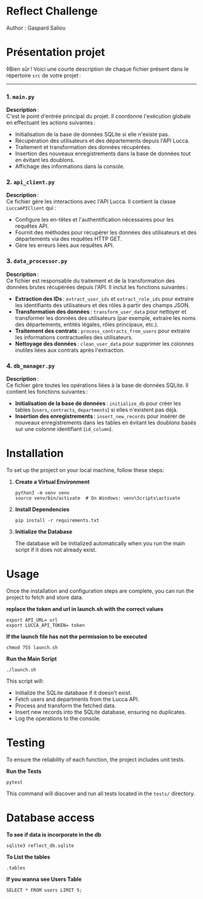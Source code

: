 # Reflect Challenge

Author : Gaspard Saliou

# Présentation projet

◊Bien sûr ! Voici une courte description de chaque fichier présent dans le répertoire `src` de votre projet :

---

### 1. `main.py`

**Description** :  
C'est le point d'entrée principal du projet. Il coordonne l'exécution globale en effectuant les actions suivantes :
- Initialisation de la base de données SQLite si elle n'existe pas.
- Récupération des utilisateurs et des départements depuis l'API Lucca.
- Traitement et transformation des données récupérées.
- Insertion des nouveaux enregistrements dans la base de données tout en évitant les doublons.
- Affichage des informations dans la console.

### 2. `api_client.py`

**Description** :  
Ce fichier gère les interactions avec l'API Lucca. Il contient la classe `LuccaAPIClient` qui :
- Configure les en-têtes et l'authentification nécessaires pour les requêtes API.
- Fournit des méthodes pour récupérer les données des utilisateurs et des départements via des requêtes HTTP GET.
- Gère les erreurs liées aux requêtes API.

### 3. `data_processor.py`

**Description** :  
Ce fichier est responsable du traitement et de la transformation des données brutes récupérées depuis l'API. Il inclut les fonctions suivantes :
- **Extraction des IDs** : `extract_user_ids` et `extract_role_ids` pour extraire les identifiants des utilisateurs et des rôles à partir des champs JSON.
- **Transformation des données** : `transform_user_data` pour nettoyer et transformer les données des utilisateurs (par exemple, extraire les noms des départements, entités légales, rôles principaux, etc.).
- **Traitement des contrats** : `process_contracts_from_users` pour extraire les informations contractuelles des utilisateurs.
- **Nettoyage des données** : `clean_user_data` pour supprimer les colonnes inutiles liées aux contrats après l'extraction.

### 4. `db_manager.py`

**Description** :  
Ce fichier gère toutes les opérations liées à la base de données SQLite. Il contient les fonctions suivantes :
- **Initialisation de la base de données** : `initialize_db` pour créer les tables (`users`, `contracts`, `departments`) si elles n'existent pas déjà.
- **Insertion des enregistrements** : `insert_new_records` pour insérer de nouveaux enregistrements dans les tables en évitant les doublons basés sur une colonne identifiant (`id_column`).


# Installation

To set up the project on your local machine, follow these steps:


1. **Create a Virtual Environment**

    ```
    python3 -m venv venv
    source venv/bin/activate  # On Windows: venv\Scripts\activate
    ```

2. **Install Dependencies**

    ```
    pip install -r requirements.txt
    ```

4. **Initialize the Database**

    The database will be initialized automatically when you run the main script if it does not already exist.


# Usage

Once the installation and configuration steps are complete, you can run the project to fetch and store data.

**replace the token and url in launch.sh with the correct values**
    
    export API_URL= url
    export LUCCA_API_TOKEN= token

**If the launch file has not the permission to be executed**

    chmod 755 launch.sh

**Run the Main Script**
    
    ./launch.sh
    
This script will:
- Initialize the SQLite database if it doesn't exist.
- Fetch users and departments from the Lucca API.
- Process and transform the fetched data.
- Insert new records into the SQLite database, ensuring no duplicates.
- Log the operations to the console.


# Testing

To ensure the reliability of each function, the project includes unit tests.

**Run the Tests**
    
    pytest
    
This command will discover and run all tests located in the `tests/` directory.

# Database access

**To see if data is incorporate in the db**
  

    sqlite3 reflect_db.sqlite


**To List the tables**

    
    .tables
    

**If you wanna see Users Table**

    
    SELECT * FROM users LIMIT 5;
    